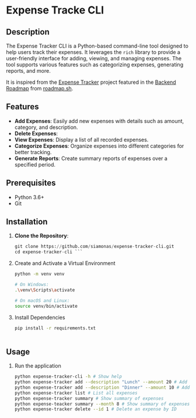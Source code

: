 # Expense Tracke CLI

## Description
The Expense Tracker CLI is a Python-based command-line tool designed to help users track their expenses. It leverages the `rich` library to provide a user-friendly interface for adding, viewing, and managing expenses. The tool supports various features such as categorizing expenses, generating reports, and more.

It is inspired from the [Expense Tracker](https://roadmap.sh/projects/expense-tracker) project featured in the [Backend Roadmap](https://roadmap.sh/backend) from [roadmap.sh](https://roadmap.sh/).

## Features
- **Add Expenses**: Easily add new expenses with details such as amount, category, and description.
- **Delete Expenses**: 
- **View Expenses**: Display a list of all recorded expenses.
- **Categorize Expenses**: Organize expenses into different categories for better tracking.
- **Generate Reports**: Create summary reports of expenses over a specified period.

## Prerequisites
- Python 3.6+
- Git

## Installation
1. **Clone the Repository**:
   ``` python
   git clone https://github.com/siamonas/expense-tracker-cli.git
   cd expense-tracker-cli ```
2. Create and Activate a Virtual Environment
   ```sh
   python -m venv venv

   # On Windows:
   .\venv\Scripts\activate

   # On macOS and Linux:
   source venv/bin/activate
3. Install Dependencies
   ```sh
   pip install -r requirements.txt
  
## Usage
1. Run the application
   ```sh
   python expense-tracker-cli -h # Show help
   python expense-tracker add --description "Lunch" --amount 20 # Add an expense
   python expense-tracker add --description "Dinner" --amount 10 # Add another expense
   python expense-tracker list # List all expenses 
   python expense-tracker summary # Show summary of expenses
   python expense-teacker summary --month 8 # Show summary of expenses for specific month
   python expense-tracker delete --id 1 # Delete an expense by ID
